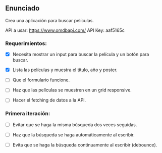 ## Enunciado

Crea una aplicación para buscar películas.

API a usar: https://www.omdbapi.com/
API Key: aaf5165c

### Requerimientos:

- [x] Necesita mostrar un input para buscar la película y un botón para buscar.

- [x] Lista las películas y muestra el título, año y poster.

- [ ] Que el formulario funcione.

- [ ] Haz que las películas se muestren en un grid responsive.

- [ ] Hacer el fetching de datos a la API.

### Primera iteración:

- [ ] Evitar que se haga la misma búsqueda dos veces seguidas.

- [ ] Haz que la búsqueda se haga automáticamente al escribir.

- [ ] Evita que se haga la búsqueda continuamente al escribir (debounce).
